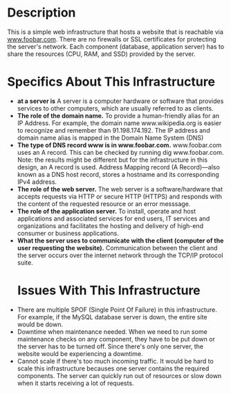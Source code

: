 # Description
This is a simple web infrastructure that hosts a website that is reachable via www.foobar.com. There are no firewalls or SSL certificates for protecting the server's network. Each component (database, application server) has to share the resources (CPU, RAM, and SSD) provided by the server.
# Specifics About This Infrastructure
<ul>
<li>
<strong>at a server is</strong>
A server is a computer hardware or software that provides services to other computers, which are usually referred to as clients.
</li>

<li>
<strong>The role of the domain name.</strong>
To provide a human-friendly alias for an IP Address. For example, the domain name www.wikipedia.org is easier to recognize and remember than 91.198.174.192. The IP address and domain name alias is mapped in the Domain Name System (DNS)
</li>

<li>
<strong>The type of DNS record www is in www.foobar.com.</strong>
www.foobar.com uses an A record. This can be checked by running dig www.foobar.com.
Note: the results might be different but for the infrastructure in this design, an A record is used.
Address Mapping record (A Record)—also known as a DNS host record, stores a hostname and its corresponding IPv4 address.</li>

<li>
<strong>The role of the web server.</strong>
The web server is a software/hardware that accepts requests via HTTP or secure HTTP (HTTPS) and responds with the content of the requested resource or an error messsage.
</li>

<li>
<strong>The role of the application server.</strong>
To install, operate and host applications and associated services for end users, IT services and organizations and facilitates the hosting and delivery of high-end consumer or business applications.
</li>

<li>
<strong>What the server uses to communicate with the client (computer of the user requesting the website).</strong>
Communication between the client and the server occurs over the internet network through the TCP/IP protocol suite.
</li>

# Issues With This Infrastructure

<li>There are multiple SPOF (Single Point Of Failure) in this infrastructure.
For example, if the MySQL database server is down, the entire site would be down.</li>

<li>Downtime when maintenance needed.
When we need to run some maintenance checks on any component, they have to be put down or the server has to be turned off. Since there's only one server, the website would be experiencing a downtime.</li>

<li>Cannot scale if there's too much incoming traffic.
It would be hard to scale this infrastructure becauses one server contains the required components. The server can quickly run out of resources or slow down when it starts receiving a lot of requests.</li>
<ul>

